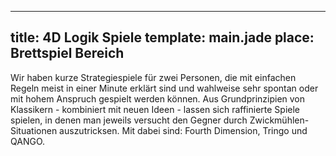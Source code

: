 ---
title: 4D Logik Spiele
template: main.jade
place: Brettspiel Bereich
----
Wir haben kurze Strategiespiele für zwei Personen,
die mit einfachen Regeln meist in einer Minute erklärt sind und wahlweise sehr spontan oder mit hohem Anspruch gespielt werden können. 
Aus Grundprinzipien von Klassikern - kombiniert mit neuen Ideen - lassen sich raffinierte Spiele spielen,
in denen man jeweils versucht den Gegner durch Zwickmühlen-Situationen auszutricksen. Mit dabei sind: Fourth Dimension, Tringo und QANGO.
